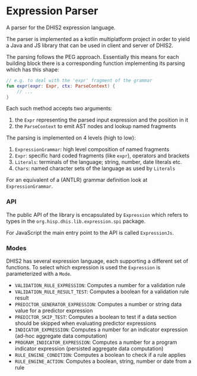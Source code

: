 # Expression Parser

A parser for the DHIS2 expression language.

The parser is implemented as a kotlin multiplatform project in order to yield
a Java and JS library that can be used in client and server of DHIS2.

The parsing follows the PEG approach. 
Essentially this means for each building block there is a corresponding function implementing its
parsing which has this shape:

```kotlin
// e.g. to deal with the 'expr' fragment of the grammar
fun expr(expr: Expr, ctx: ParseContext) {
    // ...
}
```

Each such method accepts two arguments:
1. the `Expr` representing the parsed input expression and the position in it
2. the `ParseContext` to emit AST nodes and lookup named fragments

The parsing is implemented on 4 levels (high to low):
1. `ExpressionGrammar`: high level composition of named fragments
2. `Expr`: specific hard coded fragments (like `expr`), operators and brackets
3. `Literals`: terminals of the language; string, number, date literals etc.
4. `Chars`: named character sets of the language as used by `Literals`

For an equivalent of a (ANTLR) grammar definition look at `ExpressionGrammar`.

### API
The public API of the library is encapsulated by `Expression` which refers to types 
in the `org.hisp.dhis.lib.expression.spi` package.

For JavaScript the main entry point to the API is called `ExpressionJs`. 

### Modes
DHIS2 has several expression language, each supporting a different set of functions.
To select which expression is used the `Expression` is parameterized with a `Mode`.

* `VALIDATION_RULE_EXPRESSION`: Computes a number for a validation rule
* `VALIDATION_RULE_RESULT_TEST`: Computes a boolean for a validation rule result
* `PREDICTOR_GENERATOR_EXPRESSION`: Computes a number or string data value for a predictor expression
* `PREDICTOR_SKIP_TEST`: Computes a boolean to test if a data section should be skipped when evaluating predictor expressions
* `INDICATOR_EXPRESSION`: Computes a number for an indicator expression (ad-hoc aggregate data computation)
* `PROGRAM_INDICATOR_EXPRESSION`: Computes a number for a program indicator expression (persisted aggregate data computation)
* `RULE_ENGINE_CONDITION`: Computes a boolean to check if a rule applies
* `RULE_ENGINE_ACTION`: Computes a boolean, string, number or date from a rule
